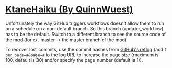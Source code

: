 # [KtaneHaiku (By QuinnWuest)](https://github.com/QuinnWuest/KtaneHaiku)

Unfortunately the way GitHub triggers workflows doesn't allow them to run on a schedule on a non-default branch. So this branch (updater_workflow) has to be the default. Switch to a different branch to see the source code of the mod (for ex. master -> the master branch of the mod)

To recover lost commits, use the commit hashes from [GitHub's reflog](https://api.github.com/repos/KtaneModules/KtaneHaiku-QuinnWuest/events) (add `?per_page=#&page=#` to the log URL to increase the page size (maximum is 100, default is 30) and/or specify the page number (default is 1)).
